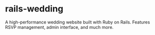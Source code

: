rails-wedding
=============

A high-performance wedding website built with Ruby on Rails. Features RSVP management, admin interface, and much more.